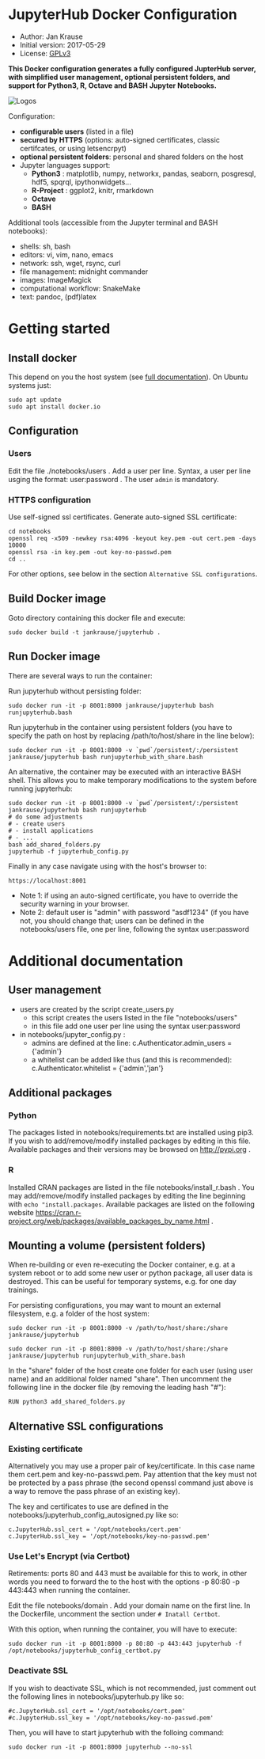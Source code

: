 # JupyterHub Docker Configuration

* Author: Jan Krause
* Initial version: 2017-05-29
* License: [GPLv3](https://www.gnu.org/licenses/gpl-3.0.en.html)

**This Docker configuration generates a fully configured JupterHub server, with simplified user management, optional persistent folders, and support for Python3, R, Octave and BASH Jupyter Notebooks.**

![Logos](logos.png)

Configuration: 

* **configurable users** (listed in a file)
* **secured by HTTPS** (options: auto-signed certificates, classic certifcates, or using letsencrpyt)
* **optional persistent folders**: personal and shared folders on the host
* Jupyter languages support:
  * **Python3** : matplotlib, numpy, networkx, pandas, seaborn, posgresql, hdf5, spqrql, ipythonwidgets...
  * **R-Project** : ggplot2, knitr, rmarkdown
  * **Octave**
  * **BASH**

Additional tools (accessible from the Jupyter terminal and BASH notebooks):

* shells: sh, bash
* editors: vi, vim, nano, emacs
* network: ssh, wget, rsync, curl
* file management: midnight commander
* images: ImageMagick
* computational workflow: SnakeMake
* text: pandoc, (pdf)latex

# Getting started

## Install docker

This depend on you the host system (see [full documentation](https://docs.docker.com/engine/installation/)). On Ubuntu systems just:

    sudo apt update
    sudo apt install docker.io

## Configuration

### Users
Edit the file ./notebooks/users . Add a user per line. Syntax, a user per line usging the format: user:password . The user `admin` is mandatory.

### HTTPS configuration

Use self-signed ssl certificates. Generate auto-signed SSL certificate:

    cd notebooks
    openssl req -x509 -newkey rsa:4096 -keyout key.pem -out cert.pem -days 10000
    openssl rsa -in key.pem -out key-no-passwd.pem 
    cd ..

For other options, see below in the section `Alternative SSL configurations`.

## Build Docker image

Goto directory containing this docker file and execute:

    sudo docker build -t jankrause/jupyterhub .

## Run Docker image

There are several ways to run the container:

Run jupyterhub without persisting folder:

    sudo docker run -it -p 8001:8000 jankrause/jupyterhub bash runjupyterhub.bash

Run jupyterhub in the container using persistent folders (you have to specify the path on host by replacing /path/to/host/share in the line below):

    sudo docker run -it -p 8001:8000 -v `pwd`/persistent/:/persistent jankrause/jupyterhub bash runjupyterhub_with_share.bash

An alternative, the container may be executed with an interactive BASH shell. This allows you to make temporary modifications to the system before running jupyterhub:

    sudo docker run -it -p 8001:8000 -v `pwd`/persistent/:/persistent jankrause/jupyterhub bash runjupyterhub
    # do some adjustments
    # - create users
    # - install applications
    # - ...
    bash add_shared_folders.py
    jupyterhub -f jupyterhub_config.py 

Finally in any case navigate using with the host's browser to:

    https://localhost:8001
    
* Note 1: if using an auto-signed certificate, you have to override the security warning in your browser.
* Note 2: default user is "admin" with password "asdf1234" (if you have not, you should change that; users can be defined in the notebooks/users file, one per line, following the syntax user:password

# Additional documentation

## User management
* users are created by the script create_users.py
  * this script creates the users listed in the file "notebooks/users"
  * in this file add one user per line using the syntax user:password
* in notebooks/jupyter_config.py : 
  * admins are defined at the line:
     c.Authenticator.admin_users = {'admin'}
  * a whitelist can be added like thus (and this is recommended):
     c.Authenticator.whitelist = {'admin','jan'}


## Additional packages

### Python
The packages listed in notebooks/requirements.txt are installed using pip3. If you wish to add/remove/modify installed packages by editing in this file. Available packages and their versions may be browsed on http://pypi.org .

### R
Installed CRAN packages are listed in the file notebooks/install_r.bash . You may add/remove/modify installed packages by editing the line beginning with `echo "install.packages`. Available packages are listed on the following website https://cran.r-project.org/web/packages/available_packages_by_name.html .


## Mounting a volume (persistent folders)

When re-building or even re-executing the Docker container, e.g. at a system reboot or to add some new user or python package, all user data is destroyed. This can be useful for temporary systems, e.g. for one day trainings. 

For persisting configurations, you may want to mount an external filesystem, e.g. a folder of the host system:

    sudo docker run -it -p 8001:8000 -v /path/to/host/share:/share jankrause/jupyterhub
    
    sudo docker run -it -p 8001:8000 -v /path/to/host/share:/share jankrause/jupyterhub runjupyterhub_with_share.bash
    
In the "share" folder of the host create one folder for each user (using user name) and an additional folder named "share". Then uncomment the following line in the docker file (by removing the leading hash "#"):
    
    RUN python3 add_shared_folders.py


## Alternative SSL configurations


### Existing certificate
Alternatively you may use a proper pair of key/certificate. In this case name them cert.pem and key-no-passwd.pem. Pay attention that the key must not be protected by a pass phrase (the second openssl command just above is a way to remove the pass phrase of an existing key).

The key and certificates to use are defined in the notebooks/jupyterhub_config_autosigned.py like so:

    c.JupyterHub.ssl_cert = '/opt/notebooks/cert.pem'
    c.JupyterHub.ssl_key = '/opt/notebooks/key-no-passwd.pem'

### Use Let's Encrypt (via Certbot)

Retirements: ports 80 and 443 must be available for this to work, in other words you need to forward the to the host with the options -p 80:80 -p 443:443 when running the container.

Edit the file notebooks/domain . Add your domain name on the first line. In the Dockerfile, uncomment the section under `# Inatall Certbot`.

With this option, when running the container, you will have to execute:

    sudo docker run -it -p 8001:8000 -p 80:80 -p 443:443 jupyterhub -f /opt/notebooks/jupyterhub_config_certbot.py

### Deactivate SSL

If you wish to deactivate SSL, which is not recommended, just comment out the following lines in notebooks/jupyterhub.py like so: 

    #c.JupyterHub.ssl_cert = '/opt/notebooks/cert.pem'
    #c.JupyterHub.ssl_key = '/opt/notebooks/key-no-passwd.pem'

Then, you will have to start jupyterhub with the folloing command:

    sudo docker run -it -p 8001:8000 jupyterhub --no-ssl






